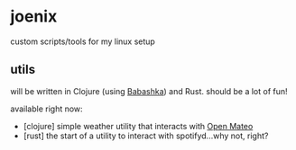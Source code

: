 # joenix
custom scripts/tools for my linux setup

## utils
will be written in Clojure (using [Babashka](https://book.babashka.org)) and Rust. should be a lot of fun!

available right now:
 * [clojure] simple weather utility that interacts with [Open Mateo](https://open-meteo.com/)
 * [rust] the start of a utility to interact with spotifyd...why not, right?
